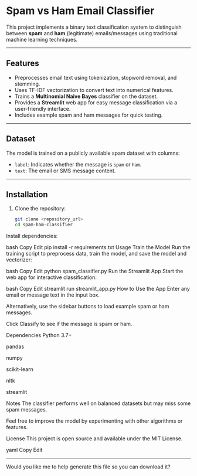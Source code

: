# Spam vs Ham Email Classifier

This project implements a binary text classification system to distinguish between **spam** and **ham** (legitimate) emails/messages using traditional machine learning techniques.

---

## Features

- Preprocesses email text using tokenization, stopword removal, and stemming.
- Uses TF-IDF vectorization to convert text into numerical features.
- Trains a **Multinomial Naive Bayes** classifier on the dataset.
- Provides a **Streamlit** web app for easy message classification via a user-friendly interface.
- Includes example spam and ham messages for quick testing.

---

## Dataset

The model is trained on a publicly available spam dataset with columns:

- `label`: Indicates whether the message is `spam` or `ham`.
- `text`: The email or SMS message content.

---

## Installation

1. Clone the repository:

   ```bash
   git clone <repository_url>
   cd spam-ham-classifier
Install dependencies:

bash
Copy
Edit
pip install -r requirements.txt
Usage
Train the Model
Run the training script to preprocess data, train the model, and save the model and vectorizer:

bash
Copy
Edit
python spam_classifier.py
Run the Streamlit App
Start the web app for interactive classification:

bash
Copy
Edit
streamlit run streamlit_app.py
How to Use the App
Enter any email or message text in the input box.

Alternatively, use the sidebar buttons to load example spam or ham messages.

Click Classify to see if the message is spam or ham.

Dependencies
Python 3.7+

pandas

numpy

scikit-learn

nltk

streamlit

Notes
The classifier performs well on balanced datasets but may miss some spam messages.

Feel free to improve the model by experimenting with other algorithms or features.

License
This project is open source and available under the MIT License.

yaml
Copy
Edit

---

Would you like me to help generate this file so you can download it?







